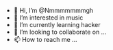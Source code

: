 - 👋 Hi, I’m @Nmmmmmmmgh
- 👀 I’m interested in music 
- 🌱 I’m currently learning hacker
- 💞️ I’m looking to collaborate on ...
- 📫 How to reach me ...

<!---
Nmmmmmmmgh/Nmmmmmmmgh is a ✨ special ✨ repository because its `README.md` (this file) appears on your GitHub profile.
You can click the Preview link to take a look at your changes.
--->
